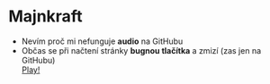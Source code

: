 # Majnkraft
- Nevím proč mi nefunguje <b>audio</b> na GitHubu <br>
- Občas se při načtení stránky <b>bugnou tlačítka</b> a zmizí (zas jen na GitHubu) <br>
[Play!](https://philipburesh.github.io/minecraft/)
